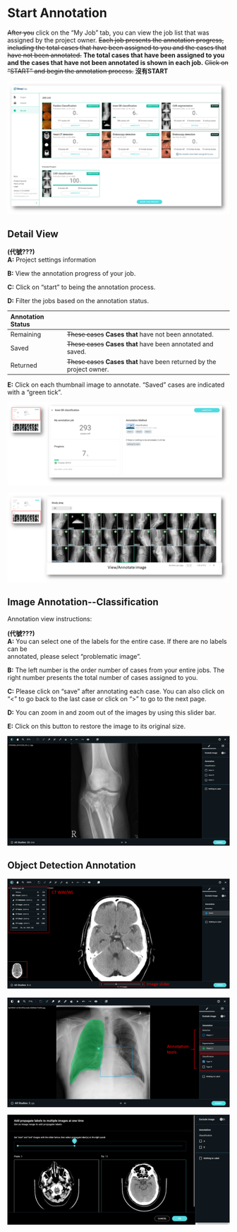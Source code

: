 # Start Annotation

~~After you~~ click on the “My Job” tab, you can view the job list that was assigned by the project owner. ~~Each job presents the annotation progress, including the total cases that have been assigned to you and the cases that have not been annotated.~~ **The total cases that have been assigned to you and the cases that have not been annotated is shown in each job.** ~~Click on “START” and begin the annotation process.~~ **沒有START**  
  


![](../../.gitbook/assets/image%20%2883%29.png)

## Detail View

**\(代號???\)  
A:** Project settings information 

**B:** View the annotation progress of your job. 

**C:** Click on “start” to being the annotation process. 

**D:** Filter the jobs based on the annotation status.

| Annotation Status |  |
| :--- | :--- |
| Remaining | ~~These cases~~ **Cases that** have not been annotated. |
| Saved | ~~These cases~~ **Cases that** have been annotated and saved. |
| Returned | ~~These cases~~ **Cases that** have been returned by the project owner. |

**E:** Click on each thumbnail image to annotate. “Saved” cases are indicated with a “green tick”.

![](../../.gitbook/assets/image%20%28120%29.png)

![](../../.gitbook/assets/image%20%2886%29.png)



## Image Annotation--Classification

Annotation view instructions: 

**\(代號???\)  
A:** You can select one of the labels for the entire case. If there are no labels can be  
annotated, please select “problematic image”. 

**B:** The left number is the order number of cases from your entire jobs. The right number presents the total number of cases assigned to you. 

**C:** Please click on “save” after annotating each case. You can also click on “&lt;” to go back to the last case or click on “&gt;” to go to the next page. 

**D:** You can zoom in and zoom out of the images by using this slider bar. 

**E:** Click on this button to restore the image to its original size.

![](../../.gitbook/assets/image%20%28116%29.png)

## Object Detection Annotation

![](../../.gitbook/assets/image%20%2879%29.png)



![](../../.gitbook/assets/image%20%2891%29.png)



![Propagate labels](../../.gitbook/assets/image%20%28128%29.png)


